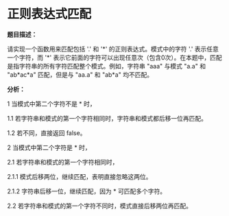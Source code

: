 # 正则表达式匹配

**题目描述：**

请实现一个函数用来匹配包括 '.' 和 '\*' 的正则表达式。模式中的字符 '.' 表示任意一个字符，而 '\*' 表示它前面的字符可以出现任意次（包含0次）。在本题中，匹配是指字符串的所有字符匹配整个模式。例如，字符串 "aaa" 与模式 "a.a" 和 "ab\*ac\*a" 匹配，但是与 "aa.a" 和 "ab\*a" 均不匹配。

**分析：**

1 当模式中第二个字符不是 \* 时，

1.1 若字符串和模式的第一个字符相同时，字符串和模式都后移一位再匹配。

1.2 若不同，直接返回 false。

2 当模式中第二个字符是 \* 时，

2.1 若字符串和模式的第一个字符相同时，

2.1.1 模式后移两位，继续匹配，表明直接忽略这两位。

2.1.2 字符串后移一位，继续匹配，因为 \* 可匹配多个字符。

2.2  若字符串和模式的第一个字符不同时，模式直接后移两位再匹配。

